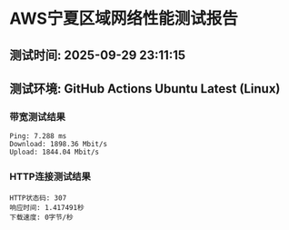 # AWS宁夏区域网络性能测试报告
## 测试时间: 2025-09-29 23:11:15
## 测试环境: GitHub Actions Ubuntu Latest (Linux)

### 带宽测试结果
```
Ping: 7.288 ms
Download: 1898.36 Mbit/s
Upload: 1844.04 Mbit/s
```

### HTTP连接测试结果
```
HTTP状态码: 307
响应时间: 1.417491秒
下载速度: 0字节/秒
```

